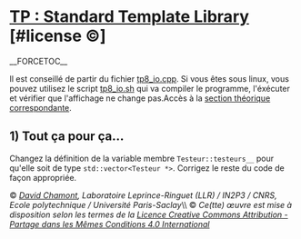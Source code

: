 # [TP : Standard Template Library](README.md.md) \[\#license ©\]

\_\_FORCETOC\_\_

Il est conseillé de partir du fichier [tp8\_io.cpp](coefs-old/tp8_io.cpp.md). Si vous êtes sous linux, vous pouvez utilisez le script [tp8\_io.sh](coefs-old/tp8_io.sh.md) qui va compiler le programme, l'éxécuter et vérifier que l'affichage ne change pas.Accès à la [section théorique correspondante](ComplementStl.md).

## 1\) Tout ça pour ça...

Changez la définition de la variable membre `Testeur::testeurs__` pour qu'elle soit de type `std::vector<Testeur *>`. Corrigez le reste du code de façon appropriée.

© *[David Chamont](http://llr.in2p3.fr/spip.php?page=view_person&personID=121), Laboratoire Leprince-Ringuet (LLR) / IN2P3 / CNRS, Ecole polytechnique / Université Paris-Saclay*\\\\ © *Ce(tte) œuvre est mise à disposition selon les termes de la [Licence Creative Commons Attribution - Partage dans les Mêmes Conditions 4.0 International](http://creativecommons.org/licenses/by-sa/4.0/)*
